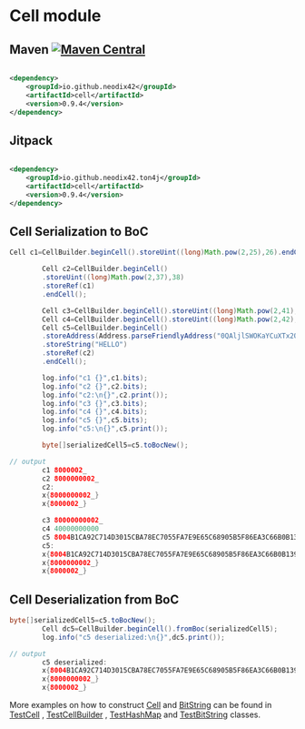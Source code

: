 # Cell module

## Maven [![Maven Central][maven-central-svg]][maven-central]

```xml

<dependency>
    <groupId>io.github.neodix42</groupId>
    <artifactId>cell</artifactId>
    <version>0.9.4</version>
</dependency>
```

## Jitpack

```xml

<dependency>
    <groupId>io.github.neodix42.ton4j</groupId>
    <artifactId>cell</artifactId>
    <version>0.9.4</version>
</dependency>
```

## Cell Serialization to BoC

```java
Cell c1=CellBuilder.beginCell().storeUint((long)Math.pow(2,25),26).endCell();

        Cell c2=CellBuilder.beginCell()
        .storeUint((long)Math.pow(2,37),38)
        .storeRef(c1)
        .endCell();

        Cell c3=CellBuilder.beginCell().storeUint((long)Math.pow(2,41),42).endCell();
        Cell c4=CellBuilder.beginCell().storeUint((long)Math.pow(2,42),44).endCell();
        Cell c5=CellBuilder.beginCell()
        .storeAddress(Address.parseFriendlyAddress("0QAljlSWOKaYCuXTx2OCr9P08y40SC2vw3UeM1hYnI3gDY7I"))
        .storeString("HELLO")
        .storeRef(c2)
        .endCell();

        log.info("c1 {}",c1.bits);
        log.info("c2 {}",c2.bits);
        log.info("c2:\n{}",c2.print());
        log.info("c3 {}",c3.bits);
        log.info("c4 {}",c4.bits);
        log.info("c5 {}",c5.bits);
        log.info("c5:\n{}",c5.print());

        byte[]serializedCell5=c5.toBocNew();

// output
        c1 8000002_
        c2 8000000002_
        c2:
        x{8000000002_}
        x{8000002_}

        c3 80000000002_
        c4 40000000000
        c5 8004B1CA92C714D3015CBA78EC7055FA7E9E65C68905B5F86EA3C66B0B1391BC01A908A98989F_
        c5:
        x{8004B1CA92C714D3015CBA78EC7055FA7E9E65C68905B5F86EA3C66B0B1391BC01A908A98989F_}
        x{8000000002_}
        x{8000002_}
```

## Cell Deserialization from BoC

```java
byte[]serializedCell5=c5.toBocNew();
        Cell dc5=CellBuilder.beginCell().fromBoc(serializedCell5);
        log.info("c5 deserialized:\n{}",dc5.print());

// output
        c5 deserialized:
        x{8004B1CA92C714D3015CBA78EC7055FA7E9E65C68905B5F86EA3C66B0B1391BC01A908A98989F_}
        x{8000000002_}
        x{8000002_}
```

More examples on how to construct [Cell](../cell/src/main/java/org/ton/java/cell/Cell.java)
and [BitString](../bitstring/src/main/java/org/ton/java/bitstring/BitString.java) can be
found in [TestCell](../cell/src/test/java/org/ton/java/cell/TestCell.java)
, [TestCellBuilder](../cell/src/test/java/org/ton/java/cell/TestCellBuilder.java)
, [TestHashMap](../cell/src/test/java/org/ton/java/cell/TestHashMap.java)
and [TestBitString](../bitstring/src/test/java/org/ton/java/bitstring/TestBitString.java) classes.


[maven-central-svg]: https://img.shields.io/maven-central/v/io.github.neodix42/cell

[maven-central]: https://mvnrepository.com/artifact/io.github.neodix42/cell

[ton-svg]: https://img.shields.io/badge/Based%20on-TON-blue

[ton]: https://ton.org